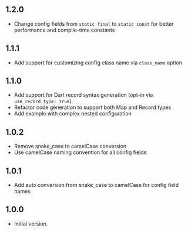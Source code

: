 ## 1.2.0

- Change config fields from `static final` to `static const` for better performance and compile-time constants

## 1.1.1

- Add support for customizing config class name via `class_name` option

## 1.1.0

- Add support for Dart record syntax generation (opt-in via `use_record_type: true`)
- Refactor code generation to support both Map and Record types
- Add example with complex nested configuration

## 1.0.2

- Remove snake_case to camelCase conversion
- Use camelCase naming convention for all config fields

## 1.0.1

- Add auto conversion from snake_case to camelCase for config field names

## 1.0.0

- Initial version.
